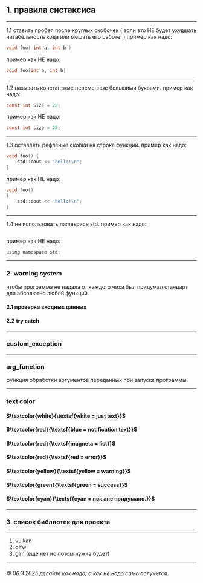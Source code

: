## 1. правила систаксиса
___
1.1 ставить пробел после круглых скобочек ( если это НЕ будет ухудшать читабельность кода или мешать его работе. )
пример как надо:
```c
void foo( int a, int b )
```
пример как НЕ надо:
```c
void foo(int a, int b)
```
___
1.2 называть константные переменные большими буквами.
пример как надо:
```c
const int SIZE = 25;
```
пример как НЕ надо:
```c
const int size = 25;
```
___
1.3 оставлять рефлёные скобки на строке функции.
пример как надо:
```c
void foo() {
	std::cout << "hello!\n";
}
```
пример как НЕ надо:
```c
void foo()
{
	std::cout << "hello!\n";
}
```
___
1.4 не использовать namespace std.
пример как надо:
```c

```
пример как НЕ надо:
```c
using namespace std;
```
___
### 2. warning system
чтобы программа не падала от каждого чиха был придумал стандарт для абсолютно любой функций.
#### 2.1 проверка входных данных
#### 2.2 try catch
___
### custom_exception

___
### arg_function
функция обработки аргументов переданных при запуске программы.

___
### text color
#### $\textcolor{white}{\textsf{white = just text}}$
#### $\textcolor{red}{\textsf{blue = notification text}}$
#### $\textcolor{red}{\textsf{magneta = list}}$
#### $\textcolor{red}{\textsf{red = error}}$
#### $\textcolor{yellow}{\textsf{yellow = warning}}$
#### $\textcolor{green}{\textsf{green = success}}$
#### $\textcolor{cyan}{\textsf{cyan = пок ане придумано.}}$ 
___
### 3. список библиотек для проекта
___
1. vulkan
2. glfw
3. glm (ещё нет но потом нужна будет)
___

###### © 06.3.2025 делайте как надо, а как не надо само получится.

